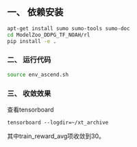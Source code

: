 ## 一、 依赖安装

```bash
apt-get install sumo sumo-tools sumo-doc
cd ModelZoo_DDPG_TF_NOAH/rl
pip install -e .
```



### 二、 运行代码

```bash
source env_ascend.sh
```



### 三、 收敛效果

查看tensorboard

```
tensorboard --logdir=~/xt_archive
```

其中train_reward_avg项收敛到30。
